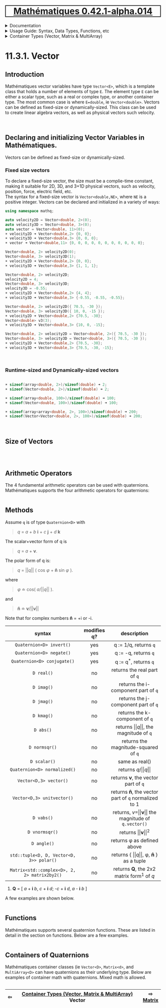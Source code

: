 [<h1 style='border: 2px solid; text-align: center'>Mathématiques 0.42.1-alpha.014</h1>](../../../../README.md)

<details>

<summary>Documentation</summary>

# [Documentation](../../../README.md)<br>
Chapter 1. [License](../../../license/README.md)<br>
Chapter 2. [About](../../../about/README.md)<br>
Chapter 3. [Why?](../../../why/README.md)<br>
Chapter 4. [Objectives](../../../objectives/README.md)<br>
Chapter 5. [Versioning](../../../versioning/README.md)<br>
Chapter 6. [Status & Release Notes](../../../status-release/README.md)<br>
Chapter 7. [Upcoming Development](../../../development-schedule/README.md)<br>
Chapter 8. [Introduction with Examples](../../../intro/README.md)<br>
Chapter 9. [Installation](../../../installation/README.md)<br>
Chapter 10. [Your First Mathématiques Project](../../../first-project/README.md)<br>
Chapter 11. _Usage Guide: Syntax, Data Types, Functions, etc_ <br>
Chapter 12. [Benchmarks](../../../benchmarks/README.md)<br>
Chapter 13. [Tests](../../../test/README.md)<br>
Chapter 14. [Developer Guide: Modifying and Extending Mathématiques](../../../developer-guide/README.md)<br>


</details>



<details>

<summary>Usage Guide: Syntax, Data Types, Functions, etc</summary>

# [11. Usage Guide: Syntax, Data Types, Functions, etc](../../README.md)<br>
11.1. [Usage Guide Notation](../../notation/README.md)<br>
11.2. [Scalar Types (Real, Imaginary, Complex & Quaternion)](../../numbers/README.md)<br>
11.3. _Container Types (Vector, Matrix & MultiArray)_ <br>
11.4. [Operators](../../operators/README.md)<br>
11.5. [Functions](../../functions/README.md)<br>
11.6. [Linear Algebra](../../linear-algebra/README.md)<br>
11.7. [Indexing, Masks, and Sorting](../../indexing-sorting/README.md)<br>
11.8. [Ranges and Grids](../../ranges-grids/README.md)<br>
11.9. [Calculus](../../calculus/README.md)<br>
11.10. [Vector Calculus](../../vector-calculus/README.md)<br>
11.11. [MultiArray Calculus](../../tensor-calculus/README.md)<br>
11.12. [Display of Results](../../display/README.md)<br>
11.13. [FILE I/O](../../file-io/README.md)<br>
11.14. [Debug Modes](../../debug/README.md)<br>


</details>



<details>

<summary>Container Types (Vector, Matrix & MultiArray)</summary>

# [11.3. Container Types (Vector, Matrix & MultiArray)](../README.md)<br>

11.3.1. _Vector_ <br>
11.3.2. [Matrix](../matrix/README.md)<br>
11.3.3. [MultiArray](../multi-array/README.md)<br>


</details>



# 11.3.1. Vector



## Introduction
Mathématiques vector variables have type `Vector<E>`, which is a template class that holds a number of elements of type `E`.
The element type `E` can be either a scalar type, such as a real or complex type, or another container type.
The most common case is where `E=double`, ie `Vector<double>`.
Vectors can be defined as fixed-size or dynamically-sized.
This class can be used to create linear algebra vectors, as well as physical vectors such velocity.



<br>

## Declaring and initializing Vector Variables in Mathématiques.
Vectors can be defined as fixed-size or dynamically-sized.
### Fixed size vectors
To declare a fixed-size vector, the size must be a complie-time constant, making it suitable for 2D, 3D, and 3+1D physical vectors, such as velocity, position, force, electric field, etc.  
The syntax for a fixed-size vector is `Vector<double,NE>`, where `NE` is a positive integer.
Vectors can be declared and initialized in a variety of ways:


```C++
using namespace mathq;

auto velocity2D = Vector<double, 2>(0);
auto velocity3D = Vector<double, 3>(0);
auto vector = Vector<double, 11>(0);
☀ velocity2D ➜ Vector<double,2> {0, 0};
☀ velocity3D ➜ Vector<double,3> {0, 0, 0};
☀ vector ➜ Vector<double,11> {0, 0, 0, 0, 0, 0, 0, 0, 0, 0, 0};

Vector<double, 2> velocity2D(0);
Vector<double, 3> velocity3D(1);
☀ velocity2D ➜ Vector<double,2> {0, 0};
☀ velocity3D ➜ Vector<double,3> {1, 1, 1};

Vector<double, 2> velocity2D;
velocity2D = 4;
Vector<double, 3> velocity3D;
velocity3D = -0.55;
☀ velocity2D ➜ Vector<double,2> {4, 4};
☀ velocity3D ➜ Vector<double,3> {-0.55, -0.55, -0.55};

Vector<double, 2> velocity2D({ 70.5, -30 });
Vector<double, 3> velocity3D({ 10, 0, -15 });
☀ velocity2D ➜ Vector<double,2> {70.5, -30};
Vector<double> v3(3);
☀ velocity3D ➜ Vector<double,3> {10, 0, -15};

Vector<double, 2> velocity2D = Vector<double, 2>({ 70.5, -30 });
Vector<double, 3> velocity3D = Vector<double, 3>({ 70.5, -30 });
☀ velocity2D ➜ Vector<double,2> {70.5, -30};
☀ velocity3D ➜ Vector<double,3> {70.5, -30, -15};
```



<br>

### Runtime-sized and Dynamically-sized vectors


```C++

☀ sizeof(array<double, 2>)/sizeof(double) ➜ 2;
☀ sizeof(Vector<double, 2>)/sizeof(double) ➜ 2;

☀ sizeof(array<double, 100>)/sizeof(double) ➜ 100;
☀ sizeof(Vector<double, 100>)/sizeof(double) ➜ 100;

☀ sizeof(array<array<double, 2>, 100>)/sizeof(double) ➜ 200;
☀ sizeof(Vector<Vector<double, 2>, 100>)/sizeof(double) ➜ 200;
```

<br>

## Size of Vectors


```C++
```

<br>

## Arithmetic Operators
The 4 fundamental arithmetic operators can be used with quaternions.
Mathématiques supports the four arithmetic operators for quaternions:

```C++
```
## Methods
Assume `q`  is of type `Quaternion<D>` with 

> _q_ = _a_ + _b_ **i** + _c_ **j** + _d_ **k** 

The scalar+vector form of q is 

>  _q_ = _a_ + **v**. 

The polar form of q is: 

> _q_ = ||_q_|| ( cos _φ_ + **n̂** sin _φ_ ). 

where  

> _φ_ ≐  cos<sup-1></sup>( _a_/||_q_|| ). 

and  

> **n̂** ≐ **v**/||**v**||

Note that for complex numbers **n̂** = +i or -i.  

| syntax | modifies q? | description | 
| :---: | :---: | :---: | 
| `Quaternion<D> invert()` | yes | q := 1/q, returns `q` | 
| `Quaternion<D> negate()` | yes | q := -q, returns `q` | 
| `Quaternion<D> conjugate()` | yes | q := q<sup>*</sup>, returns `q` | 
| `D real()` | no | returns the real part of `q` | 
| `D imag()` | no | returns the i-component part of `q` | 
| `D jmag()` | no | returns the j-component part of `q` | 
| `D kmag()` | no | returns the k-component of `q` | 
| `D abs()` | no | returns \|\|_q_\|\|, the magnitude of `q` | 
| `D normsqr()` | no | returns the magnitude-squared of `q` | 
| `D scalar()` | no | same as real() | 
| `Quaternion<D> normalized()` | no | returns _q_/\|\|_q_\|\| | 
| `Vector<D,3> vector()` | no | returns **v**, the vector part of `q` | 
| `Vector<D,3> unitvector()` | no | returns **n̂**, the vector part of `q` normalized to 1 | 
| `D vabs()` | no | returns, _v_=\|\|**v**\|\| the magnitude of `q.vector()` | 
| `D vnormsqr()` | no | returns \|\|**v**\|\|<sup>2</sup> | 
| `D angle()` | no | returns φ as defined above | 
| `std::tuple<D, D, Vector<D, 3>> polar()` | no | returns { \|\|_q_\|\|, φ, **n̂** } as a tuple | 
| `Matrix<std::complex<D>, 2, 2> matrix2by2()` | no | returns **Q**, the 2x2 matrix form<sup>1</sup> of _q_ | 

1. **Q** = [  _a_ + **i** _b_,  _c_ + **i** _d_; 
             -_c_ + **i** _d_,  _a_ - **i** _b_  ]

A few examples are shown below.

```C++
```
## Functions

Mathématiques supports several quaternion functions.  These are listed in detail in the section on functions.
Below are a few examples.



```C++
```
## Containers of Quaternions

Mathématiques container classes (ie `Vector<D>`, `Matrix<d>`, and `MultiArray<D>` can have quaternions as their underlying type.
Below are examples of container math with quaternions.  Mixed math is allowed.


```C++
```


| ⇦ <br />  | [Container Types (Vector, Matrix & MultiArray)](../README.md)<br />Vector<br /><img width=1000/> | ⇨ <br />[Matrix](../matrix/README.md)   |
| ------------ | :-------------------------------: | ------------ |

